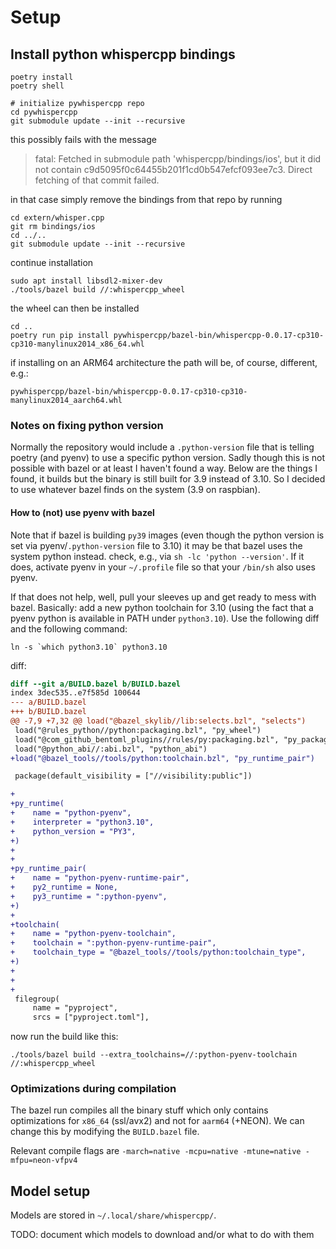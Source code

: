 # Setup

## Install python whispercpp bindings

    poetry install
    poetry shell

    # initialize pywhispercpp repo
    cd pywhispercpp
    git submodule update --init --recursive

this possibly fails with the message

> fatal: Fetched in submodule path 'whispercpp/bindings/ios', but it did not contain c9d5095f0c64455b201f1cd0b547efcf093ee7c3. Direct fetching of that commit failed.

in that case simply remove the bindings from that repo by running

    cd extern/whisper.cpp
    git rm bindings/ios
    cd ../..
    git submodule update --init --recursive

continue installation

    sudo apt install libsdl2-mixer-dev
    ./tools/bazel build //:whispercpp_wheel

the wheel can then be installed

    cd ..
    poetry run pip install pywhispercpp/bazel-bin/whispercpp-0.0.17-cp310-cp310-manylinux2014_x86_64.whl

if installing on an ARM64 architecture the path will be, of course, different, e.g.:

    pywhispercpp/bazel-bin/whispercpp-0.0.17-cp310-cp310-manylinux2014_aarch64.whl


### Notes on fixing python version

Normally the repository would include a `.python-version` file that is
telling poetry (and pyenv) to use a specific python version. Sadly though
this is not possible with bazel or at least I haven't found a way.
Below are the things I found, it builds but the binary is still built for
3.9 instead of 3.10. So I decided to use whatever bazel finds on the system
(3.9 on raspbian).

#### How to (not) use pyenv with bazel

Note that if bazel is building `py39` images (even though the python version
is set via pyenv/`.python-version` file to 3.10) it may be that bazel uses
the system python instead. check, e.g., via `sh -lc 'python --version'`.
If it does, activate pyenv in your `~/.profile` file so that your `/bin/sh`
also uses pyenv.

If that does not help, well, pull your sleeves up and get ready to mess
with bazel. Basically: add a new python toolchain for 3.10 (using the fact
that a pyenv python is available in PATH under `python3.10`). Use the following
diff and the following command:

    ln -s `which python3.10` python3.10

diff:

```diff
diff --git a/BUILD.bazel b/BUILD.bazel
index 3dec535..e7f585d 100644
--- a/BUILD.bazel
+++ b/BUILD.bazel
@@ -7,9 +7,32 @@ load("@bazel_skylib//lib:selects.bzl", "selects")
 load("@rules_python//python:packaging.bzl", "py_wheel")
 load("@com_github_bentoml_plugins//rules/py:packaging.bzl", "py_package")
 load("@python_abi//:abi.bzl", "python_abi")
+load("@bazel_tools//tools/python:toolchain.bzl", "py_runtime_pair")

 package(default_visibility = ["//visibility:public"])

+
+py_runtime(
+    name = "python-pyenv",
+    interpreter = "python3.10",
+    python_version = "PY3",
+)
+
+
+py_runtime_pair(
+    name = "python-pyenv-runtime-pair",
+    py2_runtime = None,
+    py3_runtime = ":python-pyenv",
+)
+
+toolchain(
+    name = "python-pyenv-toolchain",
+    toolchain = ":python-pyenv-runtime-pair",
+    toolchain_type = "@bazel_tools//tools/python:toolchain_type",
+)
+
+
+
 filegroup(
     name = "pyproject",
     srcs = ["pyproject.toml"],
```

now run the build like this:

    ./tools/bazel build --extra_toolchains=//:python-pyenv-toolchain //:whispercpp_wheel

### Optimizations during compilation

The bazel run compiles all the binary stuff which only contains optimizations
for `x86_64` (ssl/avx2) and not for `aarm64` (+NEON). We can change this by
modifying the `BUILD.bazel` file.

Relevant compile flags are `-march=native -mcpu=native -mtune=native -mfpu=neon-vfpv4`


## Model setup

Models are stored in `~/.local/share/whispercpp/`.

TODO: document which models to download and/or what to do with them
